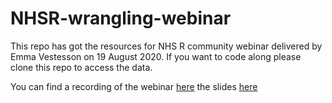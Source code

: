 # NHSR-wrangling-webinar

This repo has got the resources for NHS R community webinar delivered by Emma Vestesson on 19 August 2020. If you want to code along please clone this repo to access the data. 

You can find a recording of the webinar [here](https://nhsrcommunity.com/learn-r/workshops/reshaping-and-combining-data-in-r/) the slides [here](https://thf-evaluative-analytics.github.io/NHSR-wrangling-webinar/slides.html)
